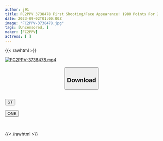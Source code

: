 ```yaml
---
author: j91
title: FC2PPV 3738478 First Shooting/Face Appearance! 1980 Points For 3 Days Only! Ejaculate In The Mouth With Plenty Of Saliva While Staring At The Wet Eyes Of A Beautiful, Busty, Fair-Skinned Manicurist Who Attends A Beauty School! ! Continuous Intravaginal Ejaculation To The Ecup Body That Knew To Climax For The First Time! !
date: 2023-09-02T01:00:00Z
image: "FC2PPV-3738478.jpg"
tags: [Uncensored, ]
maker: [FC2PPV]
actress: [ ]
---
```



{{< rawhtml >}}

<div class="video" data-videoid="B4yAWYOO8zSydLR">
    <a href="javascript:;">
        <img src="https://my.j91.asia/posts/FC2PPV-3738478/FC2PPV-3738478.jpg" width="WIDTH" height="HEIGHT" alt="FC2PPV-3738478.mp4" loading="lazy">
    </a>
</div>

<script type="text/javascript" src="https://j91.asia/asset/on-demand-st.js"></script>

<br>
  <link rel="stylesheet" href="https://j91.asia/asset/bs5.css">
  
  <center>
  <button class="btn btn-primary" type="button" data-bs-toggle="collapse" data-bs-target=".multi-collapse" aria-expanded="false" aria-controls="multiCollapseExample1 multiCollapseExample2"><h2>Download</h2></button></center>
</p>
<div class="row">
  <div class="col">
    <div class="collapse multi-collapse" id="multiCollapseExample1">
      <div class="card card-body">
	      	      <br>
<div class="buttons">  
<a href="https://streamtape.to/v/B4yAWYOO8zSydLR"><button class="btn-hover color-3"><i class="fa fa-download"></i> ST</button></a></div>
    </div>
  </div>
</div>
  <div class="col">
    <div class="collapse multi-collapse" id="multiCollapseExample2">
      <div class="card card-body">
	      <br>
<div class="buttons">
    <a href="https://oneupload.to/3juxjx16th9h"><button class="btn-hover color-9"><i class="fa fa-download"></i> ONE</button></a></div>
<br><br>
      </div>
    </div>
  </div>
</div>

{{< /rawhtml >}}